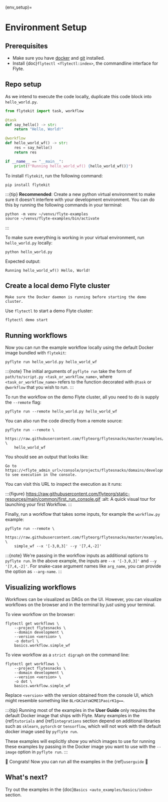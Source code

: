 (env_setup)=

# Environment Setup

## Prerequisites

- Make sure you have [docker](https://docs.docker.com/get-docker/) and [git](https://git-scm.com/) installed.
- Install {doc}`flytectl <flytectl:index>`, the commandline interface for Flyte.

## Repo setup

As we intend to execute the code locally, duplicate this code block into `hello_world.py`.

```python
from flytekit import task, workflow

@task
def say_hello() -> str:
    return "Hello, World!"

@workflow
def hello_world_wf() -> str:
    res = say_hello()
    return res

if __name__ == "__main__":
    print(f"Running hello_world_wf() {hello_world_wf()}")
```

To install `flytekit`, run the following command:

```
pip install flytekit
```

:::{tip}
**Recommended**: Create a new python virtual environment to make sure it doesn't interfere with your
development environment. You can do this by running the following commands in your terminal:

```{prompt} bash
python -m venv ~/venvs/flyte-examples
source ~/venvs/flyte-examples/bin/activate
```

:::

To make sure everything is working in your virtual environment, run `hello_world.py` locally:

```{prompt} bash
python hello_world.py
```

Expected output:

```{prompt}
Running hello_world_wf() Hello, World!
```

## Create a local demo Flyte cluster

```{important}
Make sure the Docker daemon is running before starting the demo cluster.
```

Use `flytectl` to start a demo Flyte cluster:

```{prompt} bash
flytectl demo start
```

## Running workflows

Now you can run the example workflow locally using the default Docker image bundled with `flytekit`:

```{prompt} bash
pyflyte run hello_world.py hello_world_wf
```

:::{note}
The initial arguments of `pyflyte run` take the form of
`path/to/script.py <task_or_workflow_name>`, where `<task_or_workflow_name>`
refers to the function decorated with `@task` or `@workflow` that you wish to run.
:::

To run the workflow on the demo Flyte cluster, all you need to do is supply the `--remote` flag:

```
pyflyte run --remote hello_world.py hello_world_wf
```

You can also run the code directly from a remote source:

```
pyflyte run --remote \
    https://raw.githubusercontent.com/flyteorg/flytesnacks/master/examples/basics/basics/hello_world.py \
    hello_world_wf
```

You should see an output that looks like:

```{prompt}
Go to https://<flyte_admin_url>/console/projects/flytesnacks/domains/development/executions/<execution_name> to see execution in the console.
```

You can visit this URL to inspect the execution as it runs:

:::{figure} https://raw.githubusercontent.com/flyteorg/static-resources/main/common/first_run_console.gif
:alt: A quick visual tour for launching your first Workflow.
:::

Finally, run a workflow that takes some inputs, for example the `workflow.py` example:

```{prompt} bash
pyflyte run --remote \
    https://raw.githubusercontent.com/flyteorg/flytesnacks/master/examples/basics/basics/workflow.py \
    simple_wf --x '[-3,0,3]' --y '[7,4,-2]'
```

:::{note}
We're passing in the workflow inputs as additional options to `pyflyte run`. In the above example, the
inputs are `--x '[-3,0,3]'` and `--y '[7,4,-2]'`. For snake-case argument names like `arg_name`, you can provide the
option as `--arg-name`.
:::

## Visualizing workflows

Workflows can be visualized as DAGs on the UI.
However, you can visualize workflows on the browser and in the terminal by _just_ using your terminal.

To view workflow on the browser:

```{prompt} bash $
flytectl get workflows \
    --project flytesnacks \
    --domain development \
    --version <version> \
    -o doturl \
    basics.workflow.simple_wf
```

To view workflow as a `strict digraph` on the command line:

```{prompt} bash $
flytectl get workflows \
    --project flytesnacks \
    --domain development \
    --version <version> \
    -o dot \
    basics.workflow.simple_wf
```

Replace `<version>` with the version obtained from the console UI,
which might resemble something like `BLrGKJaYsW2ME1PaoirK1g==`.

:::{tip}
Running most of the examples in the **User Guide** only requires the default Docker image that ships with Flyte.
Many examples in the {ref}`tutorials` and {ref}`integrations` section depend on additional libraries such as
`sklearn`, `pytorch` or `tensorflow`, which will not work with the default docker image used by `pyflyte run`.

These examples will explicitly show you which images to use for running these examples by passing in the Docker
image you want to use with the `--image` option in `pyflyte run`.
:::

🎉 Congrats! Now you can run all the examples in the {ref}`userguide` 🎉

## What's next?

Try out the examples in the {doc}`Basics <auto_examples/basics/index>` section.
